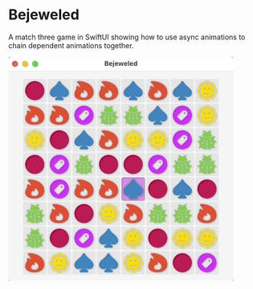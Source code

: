 # Bejeweled

A match three game in SwiftUI showing how to use async animations to chain dependent animations together.

![preview](preview.gif "Bejeweled")